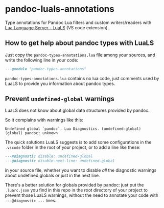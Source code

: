 # pandoc-luals-annotations

Type annotations for Pandoc Lua filters and custom writers/readers
with [Lua Language Server - LuaLS](https://luals.github.io) (VS code extension).

## How to get help about pandoc types with LuaLS

Just copy the `pandoc-types-annotations.lua` file among your sources,
and write the following line in your code:

```lua
---@module "pandoc-types-annotations"
```

`pandoc-types-annotations.lua` contains no lua code, just comments
used by LuaLS to provide you information about pandoc types.

## Prevent `undefined-global` warnings

LuaLS does not know about global data structures provided by pandoc.

So it complains with warnings like this:

```
Undefined global `pandoc`. Lua Diagnostics. (undefined-global)
(global) pandoc: unknown
```

The quick solutions LuaLS suggests is to add some configurations 
in the `.vscode` folder in the root of your project, or
to add a line like these:

```lua
---@diagnostic disable: undefined-global
---@diagnostic disable-next-line: undefined-global
```

in your source file, whether you want to disable _all_
the diagnostic warnings about undefined globals or just
in the next line.

There's a better solution for globals provided by pandoc:
just put the `.luarc.json` you find in this repo
in the root directory of your project to prevent
those LuaLS warnings, without the need to annotate
your code with `---@diagnostic ...` lines.